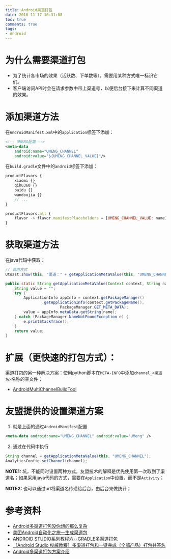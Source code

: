 ```yaml
---
title: Android渠道打包
date: 2016-11-17 16:31:08
toc: true
comments: true
tags:
- Android
---
```


为什么需要渠道打包
================
- 为了统计各市场的效果（活跃数、下单数等），需要用某种方式唯一标识它们。
- 客户端访问API时会在请求参数中带上渠道号，以便后台接下来计算不同渠道的效果。


添加渠道方法
========
在`AndroidManifest.xml`中的`application`标签下添加：
``` xml
<!-- UMENG配置 -->
<meta-data
    android:name="UMENG_CHANNEL"
    android:value="${UMENG_CHANNEL_VALUE}"/>
```

在`build.gradle`文件中的`android`标签下添加：
``` js
productFlavors {
    xiaomi {}
    qihu360 {}
    baidu {}
    wandoujia {}
    // ...
}

productFlavors.all {
    flavor -> flavor.manifestPlaceholders = [UMENG_CHANNEL_VALUE: name]
}
```


获取渠道方法
===========
在java代码中获取：
``` java
// 调用方式
Utoast.show(this, "渠道：" + getApplicationMetaValue(this, "UMENG_CHANNEL"));

public static String getApplicationMetaValue(Context context, String name) {
    String value = "";
    try {
        ApplicationInfo appInfo = context.getPackageManager()
                .getApplicationInfo(context.getPackageName(),
                        PackageManager.GET_META_DATA);
        value = appInfo.metaData.getString(name);
    } catch (PackageManager.NameNotFoundException e) {
        e.printStackTrace();
    }
    return value;
}
```

扩展（更快速的打包方式）：
======================
渠道打包的另一种解决方案：使用python脚本在`META-INFO`中添加`channel_<渠道名>`名称的空文件；
- [AndroidMultiChannelBuildTool](https://github.com/GavinCT/AndroidMultiChannelBuildTool)


友盟提供的设置渠道方案
===================
1. 就是上面的通过`AndroidManifest`配置
``` xml
<meta-data android:name="UMENG_CHANNEL" android:value="UMeng" />
```

2. 通过在代码中执行
``` java
String channel = getApplicationMetaValue(this, "UMENG_CHANNEL");
AnalyticsConfig.setChannel(channel);
```
**NOTE1:** 坑，不能同时设置两种方式，友盟技术的解释是优先使用第一次取到了渠道名；如果采用java代码的方式，需要在`Application`中设置，而不是`Activity`；

**NOTE2:** 也可以通过url将渠道名传递给后台，由后台来做统计；

参考资料
=======
- [Android多渠道打包没你想的那么复杂](http://www.jianshu.com/p/a9ccdf67ca6c)
- [美团Android自动化之旅—生成渠道包](http://tech.meituan.com/mt-apk-packaging.html)
- [ANDROID STUDIO系列教程六--GRADLE多渠道打包](http://stormzhang.com/devtools/2015/01/15/android-studio-tutorial6/)
- [［Android Studio 权威教程］多渠道打包和一键完成（全部产品）打包并签名](http://blog.csdn.net/yy1300326388/article/details/48296221)
- [Android多渠道打包方案介绍](http://loody.github.io/2016/02/26/2016-02-26-android-multi-%20package/)
